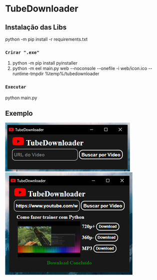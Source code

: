 # TubeDownloader

## Instalação das Libs

python -m pip install -r requirements.txt

### `Crirar ".exe"`

1. python -m pip install pyinstaller
2. python -m eel main.py web --noconsole --onefile -i web/icon.ico --runtime-tmpdir %temp%/tubedownloader

### `Executar`

python main.py

## Exemplo

![alt text](screenshot.PNG)
![alt text](screenshot2.PNG)